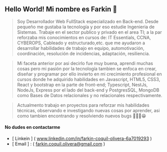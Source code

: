 ## Hello World! Mi nombre es Farkin 👋

> Soy Desarrollador Web FullStack especializado en Back-end. Desde pequeño me gustaba la tecnología y por eso estudie Ingenieria de Sistemas. Trabaje en el sector publico y privado en el area TI; a la par reforzaba mis conocimientos en cursos de: IT Essentials, CCNA, CYBEROPS, Cableado y estructurado,etc. que me ayudaron a desarrollar habilidades de trabajo en equipo, automotivación, coordinación, resolución de incidencias, adaptación, resiliencia.

> Mi faceta anterior por asi decirlo fue muy buena, aprendi muchas cosas pero mi pasión por la tecnología tambien se enfoca en crear, diseñar y programar por ello invierto en mi crecimiento profesional en cursos donde he adquirido habilidades en Javascript, HTML5, CSS3, React y bootstrap en la parte de front-end; Typescript, NestJs, NodeJs, Express por el lado del back-end y PostgresSQL, MongoDB como Bases de Datos relacionales y no relacionales respectivamente.

> Actualmento trabajo en proyectos para reforzar mis habilidades técnicas, observando e investigando nuevas cosas por aprender, asi como tambien encontrando y resolviendo nuevos bugs 😮‍💨🥳😁

#### No dudes en contactarme
- [ Linkein ] ( www.linkedin.com/in/farkin-coquil-olivera-6a7019293 )
- [ Email ] : ( farkin.coquil.olivera@gmail.com )

